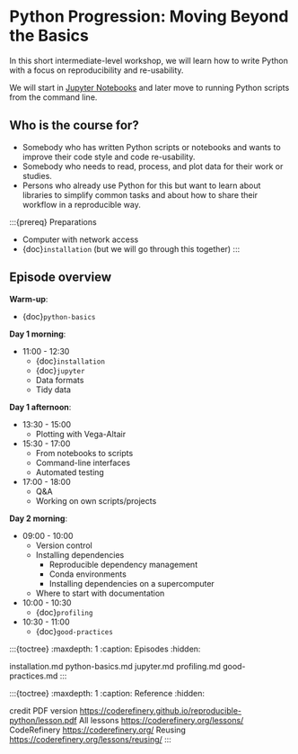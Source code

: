 # Python Progression: Moving Beyond the Basics

In this short intermediate-level workshop, we will learn how to write Python
with a focus on reproducibility and re-usability.

We will start in [Jupyter Notebooks](https://jupyter.org/) and later move to
running Python scripts from the command line.


## Who is the course for?

- Somebody who has written Python scripts or notebooks and wants to improve their code style and code re-usability.
- Somebody who needs to read, process, and plot data for their work or studies.
- Persons who already use Python for this but want to learn about libraries
  to simplify common tasks and about how to share their workflow in a reproducible way.

:::{prereq} Preparations
- Computer with network access
- {doc}`installation` (but we will go through this together)
:::


## Episode overview

**Warm-up**:
- {doc}`python-basics`

**Day 1 morning**:
- 11:00 - 12:30
  - {doc}`installation`
  - {doc}`jupyter`
  - Data formats
  - Tidy data

**Day 1 afternoon**:
- 13:30 - 15:00
  - Plotting with Vega-Altair
- 15:30 - 17:00
  - From notebooks to scripts
  - Command-line interfaces
  - Automated testing
- 17:00 - 18:00
  - Q&A
  - Working on own scripts/projects

**Day 2 morning**:
- 09:00 - 10:00
  - Version control
  - Installing dependencies
    - Reproducible dependency management
    - Conda environments
    - Installing dependencies on a supercomputer
  - Where to start with documentation
- 10:00 - 10:30
  - {doc}`profiling`
- 10:30 - 11:00
  - {doc}`good-practices`


:::{toctree}
:maxdepth: 1
:caption: Episodes
:hidden:

installation.md
python-basics.md
jupyter.md
profiling.md
good-practices.md
:::

:::{toctree}
:maxdepth: 1
:caption: Reference
:hidden:

credit
PDF version <https://coderefinery.github.io/reproducible-python/lesson.pdf>
All lessons <https://coderefinery.org/lessons/>
CodeRefinery <https://coderefinery.org/>
Reusing <https://coderefinery.org/lessons/reusing/>
:::
